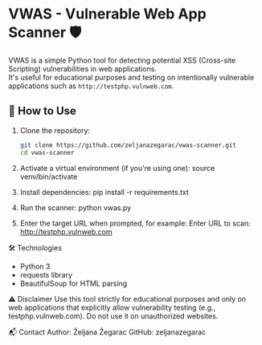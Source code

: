 # VWAS - Vulnerable Web App Scanner 🛡️

VWAS is a simple Python tool for detecting potential XSS (Cross-site Scripting) vulnerabilities in web applications.  
It's useful for educational purposes and testing on intentionally vulnerable applications such as `http://testphp.vulnweb.com`.

## 🚀 How to Use

1. Clone the repository:
   ```bash
   git clone https://github.com/zeljanazegarac/vwas-scanner.git
   cd vwas-scanner

2. Activate a virtual environment (if you're using one):
   source venv/bin/activate

3. Install dependencies:
   pip install -r requirements.txt

4. Run the scanner:
   python vwas.py

5. Enter the target URL when prompted, for example:
     Enter URL to scan: http://testphp.vulnweb.com

   
🛠️ Technologies
- Python 3
- requests library
- BeautifulSoup for HTML parsing

⚠️ Disclaimer
Use this tool strictly for educational purposes and only on web applications that explicitly allow vulnerability testing (e.g., testphp.vulnweb.com). Do not use it on unauthorized websites.

📬 Contact
Author: Željana Žegarac
GitHub: zeljanazegarac
